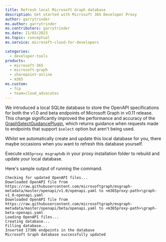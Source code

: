 ```yaml
---
title: Refresh local Microsoft Graph database
description: Get started with Microsoft 365 Developer Proxy
author: garrytrinder
ms.author: garrytrinder
ms.contributors: garrytrinder
ms.date: 11/03/2023
ms.topic: conceptual
ms.service: microsoft-cloud-for-developers

categories:
  - developer-tools
products:
  - microsoft-365
  - microsoft-graph
  - sharepoint-online
  - m365
ms.custom:
  - fcp
  - team=cloud_advocates
---
```


We introduced a local SQLite database to store the OpenAPI specifications for both the v1.0 and beta endpoints of Microsoft Graph in v0.11 release. This change significantly improved the performance and accuracy of the [GraphSelectGuidancePlugin](./GraphSelectGuidancePlugin), which returns guidance when requests made to endpoints that support `$select` option but aren't being used.

Whilst we automatically create and update this local database for you, there maybe occasions when you want to refresh this database yourself.

Execute `m365proxy msgraphdb` in your proxy installation folder to rebuild and update your local database.

Here's sample output of running the command.

```text
Checking for updated OpenAPI files...
Downloaded OpenAPI file from https://raw.githubusercontent.com/microsoftgraph/msgraph-metadata/master/openapi/v1.0/openapi.yaml to <m365proxy-path>\graph-v1_0-openapi.yaml
Downloaded OpenAPI file from https://raw.githubusercontent.com/microsoftgraph/msgraph-metadata/master/openapi/beta/openapi.yaml to <m365proxy-path>\graph-beta-openapi.yaml
Loading OpenAPI files...
Creating database...
Filling database...
Inserted 17306 endpoints in the database
Microsoft Graph database successfully updated
```
